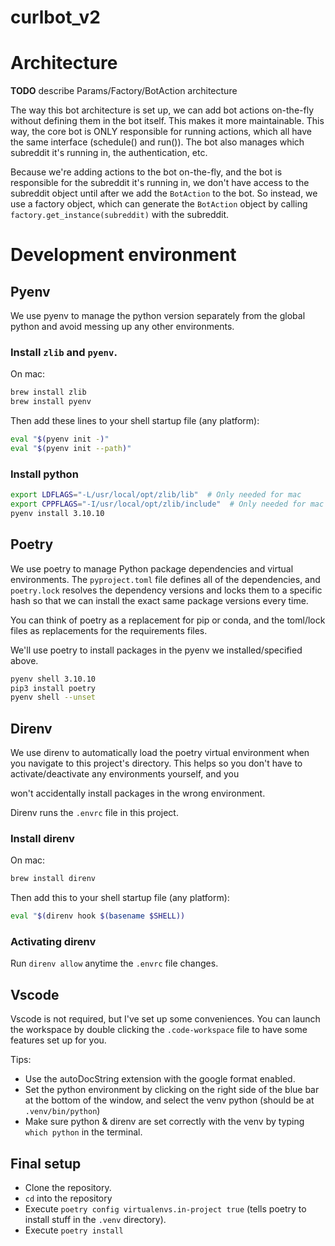 # curlbot_v2


# Architecture

**TODO** describe Params/Factory/BotAction architecture
 
The way this bot architecture is set up, we can add bot actions on-the-fly without defining them in 
the bot itself. This makes it more maintainable. This way, the core bot is ONLY responsible for 
running actions, which all have the same interface (schedule() and run()). The bot also manages
which subreddit it's running in, the authentication, etc.

Because we're adding actions to the bot on-the-fly, and the bot is responsible for the subreddit
it's running in, we don't have access to the subreddit object until after we add the `BotAction` to
the bot. So instead, we use a factory object, which can generate the `BotAction` object by calling 
`factory.get_instance(subreddit)` with the subreddit.

# Development environment

## Pyenv

We use pyenv to manage the python version separately from the global python and avoid messing up any other environments.

### Install `zlib` and `pyenv`.

On mac:

```sh
brew install zlib
brew install pyenv
```

Then add these lines to your shell startup file (any platform):

```sh
eval "$(pyenv init -)"
eval "$(pyenv init --path)"
```

### Install python

```sh
export LDFLAGS="-L/usr/local/opt/zlib/lib"  # Only needed for mac
export CPPFLAGS="-I/usr/local/opt/zlib/include"  # Only needed for mac
pyenv install 3.10.10
```

## Poetry

We use poetry to manage Python package dependencies and virtual environments. The `pyproject.toml` 
file defines all of the dependencies, and `poetry.lock` resolves the dependency versions and locks
them to a specific hash so that we can install the exact same package versions every time.

You can think of poetry as a replacement for pip or conda, and the toml/lock files as replacements
for the requirements files.

We'll use poetry to install packages in the pyenv we installed/specified above.

```sh
pyenv shell 3.10.10
pip3 install poetry
pyenv shell --unset
```

## Direnv

We use direnv to automatically load the poetry virtual environment when you navigate to this project's
directory. This helps so you don't have to activate/deactivate any environments yourself, and you

won't accidentally install packages in the wrong environment.

Direnv runs the `.envrc` file in this project.

### Install direnv

On mac:

```sh
brew install direnv
```

Then add this to your shell startup file (any platform):

```sh
eval "$(direnv hook $(basename $SHELL))
```

### Activating direnv

Run `direnv allow` anytime the `.envrc` file changes.

## Vscode

Vscode is not required, but I've set up some conveniences. You can launch the workspace by double
clicking the `.code-workspace` file to have some features set up for you.

Tips:
* Use the autoDocString extension with the google format enabled.
* Set the python environment by clicking on the right side of the blue bar at the bottom of the
window, and select the venv python (should be at `.venv/bin/python`)
* Make sure python & direnv are set correctly with the venv by typing `which python` in the terminal.

## Final setup

* Clone the repository.
* `cd` into the repository
* Execute `poetry config virtualenvs.in-project true` (tells poetry to install stuff in the `.venv` directory).
* Execute `poetry install`

